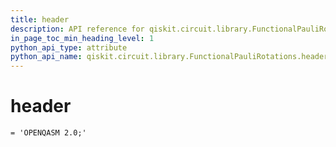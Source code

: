 ```yaml
---
title: header
description: API reference for qiskit.circuit.library.FunctionalPauliRotations.header
in_page_toc_min_heading_level: 1
python_api_type: attribute
python_api_name: qiskit.circuit.library.FunctionalPauliRotations.header
---
```


# header

<span id="qiskit.circuit.library.FunctionalPauliRotations.header" />

`= 'OPENQASM 2.0;'`

